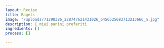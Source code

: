 ```yaml
---
layout: Recipe
title: Bagels
image: "/uploads/71298386_228747621431026_6456525683713213666_n.jpg"
description: I miei panini preferiti
ingredients: []
process: []

---
```

